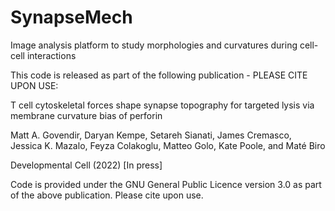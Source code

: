 # SynapseMech
Image analysis platform to study morphologies and curvatures during cell-cell interactions

This code is released as part of the following publication - PLEASE CITE UPON USE:


T cell cytoskeletal forces shape synapse topography for targeted lysis via membrane curvature bias of perforin

Matt A. Govendir, Daryan Kempe, Setareh Sianati, James Cremasco, Jessica K. Mazalo, Feyza Colakoglu, Matteo Golo, Kate Poole, and Maté Biro

Developmental Cell (2022) [In press]



Code is provided under the GNU General Public Licence version 3.0 as part of the above publication. Please cite upon use.

